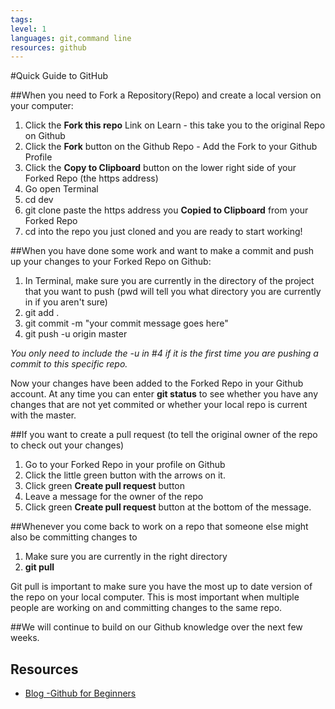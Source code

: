 ```yaml
---
tags:
level: 1
languages: git,command line
resources: github
---
```

#Quick Guide to GitHub

##When you need to Fork a Repository(Repo) and create a local version on your computer:
1. Click the **Fork this repo** Link on Learn - this take you to the original Repo on Github
2. Click the **Fork** button on the Github Repo - Add the Fork to your Github Profile
3. Click the **Copy to Clipboard** button on the lower right side of your Forked Repo (the https address)
4. Go open Terminal
5. cd dev
6. git clone paste the https address you **Copied to Clipboard** from your Forked Repo
7. cd into the repo you just cloned and you are ready to start working!

##When you have done some work and want to make a commit and push up your changes to your Forked Repo on Github:
1. In Terminal, make sure you are currently in the directory of the project that you want to push (pwd will tell you what directory you are currently in if you aren't sure)
2. git add .
3. git commit -m "your commit message goes here"
4. git push -u origin master

*You only need to include the -u in #4 if it is the first time you are pushing a commit to this specific repo.*

Now your changes have been added to the Forked Repo in your Github account. At any time you can enter **git status** to see whether you have any changes that are not yet commited or whether your local repo is current with the master.


##If you want to create a pull request (to tell the original owner of the repo to check out your changes)
1. Go to your Forked Repo in your profile on Github
2. Click the little green button with the arrows on it.
3. Click green **Create pull request** button
4. Leave a message for the owner of the repo
5. Click green **Create pull request** button at the bottom of the message.

##Whenever you come back to work on a repo that someone else might also be committing changes to
1. Make sure you are currently in the right directory
2. **git pull**


Git pull is important to make sure you have the most up to date version of the repo on your local computer. This is most important when multiple people are working on and committing changes to the same repo.

##We will continue to build on our Github knowledge over the next few weeks.

## Resources

* [Blog -Github for Beginners](http://readwrite.com/2013/09/30/understanding-github-a-journey-for-beginners-part-1)
